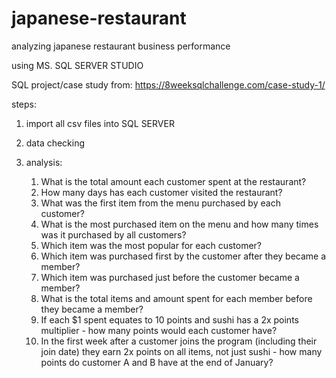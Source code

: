 # japanese-restaurant
analyzing japanese restaurant business performance

using MS. SQL SERVER STUDIO

SQL project/case study from: https://8weeksqlchallenge.com/case-study-1/

steps:
  1. import all csv files into SQL SERVER
  2. data checking
  3. analysis:
	
	
		1. What is the total amount each customer spent at the restaurant?
		2. How many days has each customer visited the restaurant?
		3. What was the first item from the menu purchased by each customer?
		4. What is the most purchased item on the menu and how many times was it purchased by all customers?
		5. Which item was the most popular for each customer?
		6. Which item was purchased first by the customer after they became a member?
		7. Which item was purchased just before the customer became a member?
		8. What is the total items and amount spent for each member before they became a member?
		9. If each $1 spent equates to 10 points and sushi has a 2x points multiplier - how many points would each customer have?
		10. In the first week after a customer joins the program (including their join date) they earn 2x points on all items, not just sushi - how many points do customer A and B have at the end of January?
		

